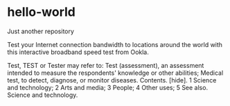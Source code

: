 # hello-world
Just another repository

Test your Internet connection bandwidth to locations around the world 
with this interactive broadband speed test from Ookla.

Test, TEST or Tester may refer to: Test (assessment), an assessment intended to measure the respondents' knowledge or other abilities; Medical test, to detect, diagnose, or monitor diseases. Contents. [hide]. 1 Science and technology; 2 Arts and media; 3 People; 4 Other uses; 5 See also. Science and technology.
